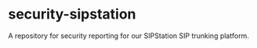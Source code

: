 # security-sipstation
A repository for security reporting for our SIPStation SIP trunking platform.

